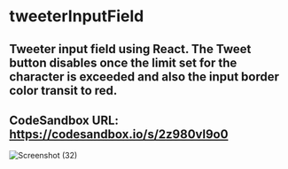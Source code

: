 # tweeterInputField
## Tweeter input field using React. The Tweet button disables once the limit set for the character is exceeded and also the input border color transit to red. 
## CodeSandbox URL: https://codesandbox.io/s/2z980vl9o0
![Screenshot (32)](https://user-images.githubusercontent.com/46995138/55241498-7fab6d80-523b-11e9-8823-cf56cdb7b962.png)
